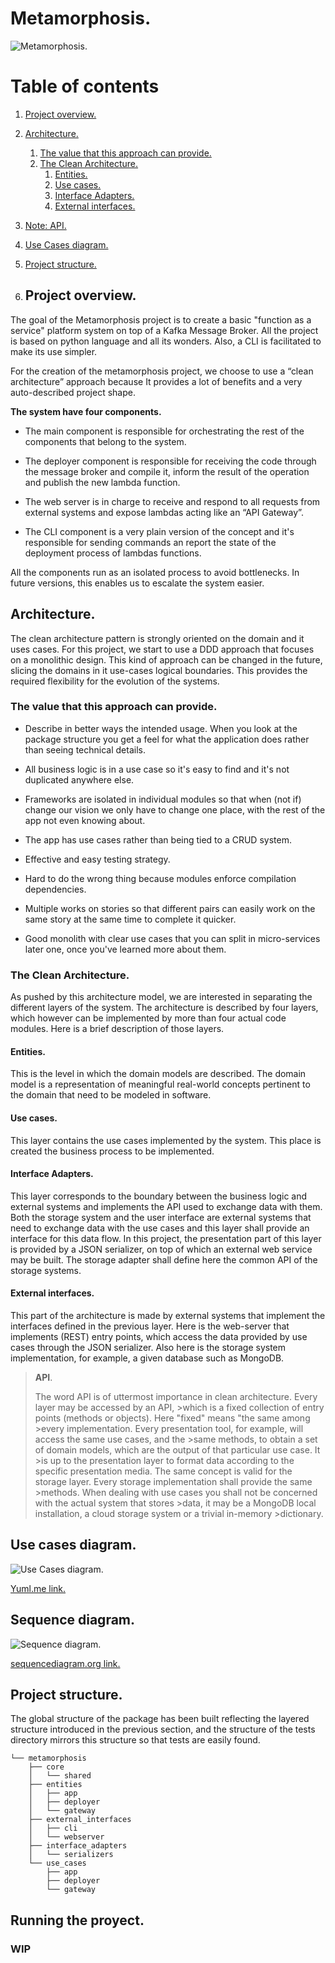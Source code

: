 
# Metamorphosis.

![Metamorphosis.](metamorphosis.jpg?raw=true "Metamorphosis.")

# Table of contents
1. [Project overview.](#overview)
2. [Architecture.](#architecture)
    1. [The value that this approach can provide.](#valueprovide)
    2. [The Clean Architecture.](#cleanarchitecture)
        1. [Entities.](#entities)
        2. [Use cases.](#usecases)
        3. [Interface Adapters.](#interface)
        4. [External interfaces.](#externalint)
4. [Note: API.](#apinote)
5. [Use Cases diagram.](#ucdiagram)
6. [Project structure.](#structure)


1. ## Project overview.<a name="overview"></a>

The goal of the Metamorphosis project is to create a basic "function as a service" platform system on top of a Kafka Message Broker. All the project is based on python language and all its wonders. Also, a CLI is facilitated to make its use simpler.

For the creation of the metamorphosis project, we choose to use a “clean architecture” approach because It provides a lot of benefits and a very auto-described project shape.

**The system have four components.**

* The main component is responsible for orchestrating the rest of the components that belong to the system. 

* The deployer component is responsible for receiving the code through the message broker and compile it, inform the result of the operation and publish the new lambda function.

* The web server is in charge to receive and respond to all requests from external systems and expose lambdas acting like an “API Gateway”.

* The CLI component is a very plain version of the concept and it's responsible for sending commands an report the state of the deployment process of lambdas functions. 

All the components run as an isolated process to avoid bottlenecks. In future versions, this enables us to escalate the system easier.


## Architecture.<a name="architecture"></a>

The clean architecture pattern is strongly oriented on the domain and it uses cases. For this project, we start to use a DDD approach that focuses on a monolithic design. This kind of approach can be changed in the future, slicing the domains in it use-cases logical boundaries. This provides the required flexibility for the evolution of the systems.


### The value that this approach can provide.<a name="valueprovide"></a>

* Describe in better ways the intended usage. When you look at the package structure you get a feel for what the application does rather than seeing technical details.

* All business logic is in a use case so it's easy to find and it's not duplicated anywhere else.

* Frameworks are isolated in individual modules so that when (not if) change our vision we only have to change one place, with the rest of the app not even knowing about.

* The app has use cases rather than being tied to a CRUD system.

* Effective and easy testing strategy.

* Hard to do the wrong thing because modules enforce compilation dependencies.

* Multiple works on stories so that different pairs can easily work on the same story at the same time to complete it quicker.

* Good monolith with clear use cases that you can split in micro-services later one, once you've learned more about them.


### The Clean Architecture.<a name="cleanarchitecture"></a>

As pushed by this architecture model, we are interested in separating the different layers of the system. The architecture is described by four layers, which however can be implemented by more than four actual code modules. Here is a brief description of those layers.

#### Entities.<a name="entities"></a>
This is the level in which the domain models are described. The domain model is a representation of meaningful real-world concepts pertinent to the domain that need to be modeled in software.

#### Use cases.<a name="usecases"></a>
This layer contains the use cases implemented by the system. This place is created the business process to be implemented.

#### Interface Adapters.<a name="interface"></a>
This layer corresponds to the boundary between the business logic and external systems and implements the API used to exchange data with them. Both the storage system and the user interface are external systems that need to exchange data with the use cases and this layer shall provide an interface for this data flow. In this project, the presentation part of this layer is provided by a JSON serializer, on top of which an external web service may be built. The storage adapter shall define here the common API of the storage systems.

#### External interfaces.<a name="externalint"></a>
This part of the architecture is made by external systems that implement the interfaces defined in the previous layer. Here is the web-server that implements (REST) entry points, which access the data provided by use cases through the JSON serializer. Also here is the storage system implementation, for example, a given database such as MongoDB.


>**API**.<a name="apinote"></a>
>
>The word API is of uttermost importance in clean architecture. Every layer may be accessed by an API, >which is a fixed collection of entry points (methods or objects). Here "fixed" means "the same among >every implementation. Every presentation tool, for example, will access the same use cases, and the >same methods, to obtain a set of domain models, which are the output of that particular use case. It >is up to the presentation layer to format data according to the specific presentation media.
>The same concept is valid for the storage layer. Every storage implementation shall provide the same >methods. When dealing with use cases you shall not be concerned with the actual system that stores >data, it may be a MongoDB local installation, a cloud storage system or a trivial in-memory >dictionary.


## Use cases diagram.<a name="ucdiagram"></a>

![Use Cases diagram.](ucdiagram.jpg?raw=true "Use Cases diagram.")

<a href="https://yuml.me/3504e11b.jpg" target="_blank">Yuml.me link.</a>


## Sequence diagram.<a name="sequence"></a>

![Sequence diagram.](seqdiagram.png?raw=true "Sequence diagram.")

<a href="https://sequencediagram.org/index.html#initialData=C4S2BsFMAIFlOAQwLYHsBOAHAFqgziHtHpAI4CukAdgMYwAmIiA5uigHQBQniNwG0AKol0nTInSgaIcVWDQAwgBkAkmIlSZiOXEh48LSACF0qANaRRnYZYC0APmUqAXMSSToVVPUicnDgCoAQUxMVzx3YG4QzECAEUhMcFQAT0tXAB4MmnRIRGBIe3tOBKTUu3tS5LT0cMhwADNoECowaNDAgHVIACMRADd06CycvIKizm6+y0H0BymBoZJG5tao6xEHJ1dmBGhk5jw-VQd4fUMTcyGDo7ODXcuLOcrE6uvUQ847i9MnjNtbFVyrVoLlgOR0FR9h8jk5-rZvg9fu9PhsKttoJhyD1wIRsNAaN5fP57IjjMiQVicXivnp7uSrs8gTVXISfCVXsCHMyhoTkJgQFACUSOWUavNeosQaN8jAggAFNQ89DwhYzIb0VBUXxkx6WeHK1ya7XHFTw3UUo1a3xo54Yqm4vD4yCDOSm050n6M1wu6jrGx21ThfiYTwikkxYOoTCcGLxTks4YZHwRUwpCYp4Bp6DK2MdewBNXoWaZZN6LOpDPl7NF2Z52L2SPEepNLKZtNV1OpaAxbicIA" target="_blank">sequencediagram.org link.</a>


## Project structure.<a name="structure"></a>

The global structure of the package has been built reflecting the layered structure introduced in the previous section, and the structure of the tests directory mirrors this structure so that tests are easily found.

```  
└── metamorphosis
    ├── core
    │   └── shared
    ├── entities
    │   ├── app
    │   ├── deployer
    │   └── gateway
    ├── external_interfaces
    │   ├── cli
    │   └── webserver
    ├── interface_adapters
    │   └── serializers
    └── use_cases
        ├── app
        ├── deployer
        └── gateway
```

## Running the proyect.

### WIP